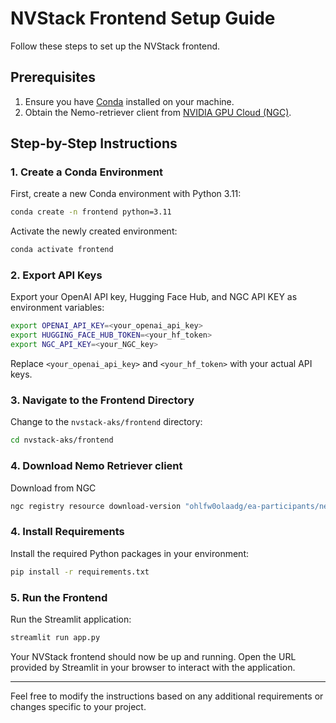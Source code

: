 # NVStack Frontend Setup Guide

Follow these steps to set up the NVStack frontend.

## Prerequisites

1. Ensure you have [Conda](https://docs.conda.io/projects/conda/en/latest/user-guide/install/index.html) installed on your machine.
2. Obtain the Nemo-retriever client from [NVIDIA GPU Cloud (NGC)](https://ngc.nvidia.com/).

## Step-by-Step Instructions

### 1. Create a Conda Environment

First, create a new Conda environment with Python 3.11:

```sh
conda create -n frontend python=3.11
```

Activate the newly created environment:

```sh
conda activate frontend
```

### 2. Export API Keys

Export your OpenAI API key, Hugging Face Hub, and NGC API KEY as environment variables:

```sh
export OPENAI_API_KEY=<your_openai_api_key>
export HUGGING_FACE_HUB_TOKEN=<your_hf_token>
export NGC_API_KEY=<your_NGC_key>
```

Replace `<your_openai_api_key>` and `<your_hf_token>` with your actual API keys.

### 3. Navigate to the Frontend Directory

Change to the `nvstack-aks/frontend` directory:

```sh
cd nvstack-aks/frontend
```

### 4. Download Nemo Retriever client

Download from NGC

```sh
ngc registry resource download-version "ohlfw0olaadg/ea-participants/nemo-retriever-python-client:0.1.6"
```

### 4. Install Requirements

Install the required Python packages in your environment:

```sh
pip install -r requirements.txt
```

### 5. Run the Frontend

Run the Streamlit application:

```sh
streamlit run app.py
```

Your NVStack frontend should now be up and running. Open the URL provided by Streamlit in your browser to interact with the application.

---

Feel free to modify the instructions based on any additional requirements or changes specific to your project.